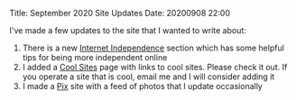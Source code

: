 Title: September 2020 Site Updates
Date: 20200908 22:00

I've made a few updates to the site that I wanted to write about:

1. There is a new [Internet Independence](/internet_independence.html) section which has some helpful tips for being more independent online
2. I added a [Cool Sites](/cool_sites.html) page with links to cool sites. Please check it out. If you operate a site that is cool, email me and I will consider adding it
3. I made a [Pix](/pix/index.php) site with a feed of photos that I update occasionally
